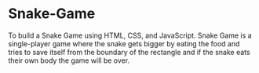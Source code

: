 # Snake-Game
To build a Snake Game using HTML, CSS, and JavaScript.
Snake Game is a single-player game where the snake gets bigger by eating the food and tries to save itself from the boundary of the rectangle and if the snake eats their own body the game will be over.

